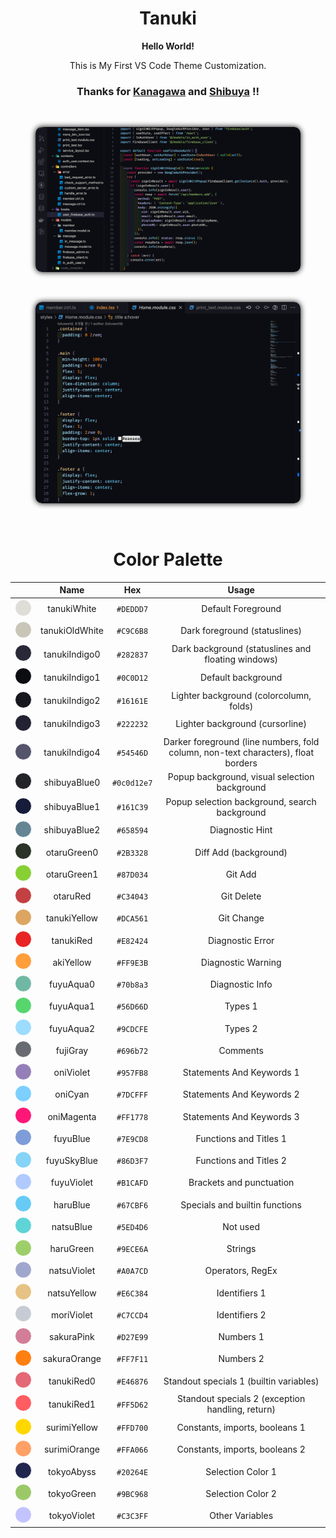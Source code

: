 <div align="center">

# Tanuki

**Hello World!**

This is My First VS Code Theme Customization.

### Thanks for **<a href="https://github.com/rebelot/kanagawa.nvim/" target="_blank" rel="noopener">Kanagawa</a>** and **<a href="https://github.com/jeroen-meijer/shibuya" target="_blank" rel="noopener">Shibuya</a>** !!

<br>

<figure>
<img src="./images/view.png" alg="tanuki view1" style="border-radius: 10px ;box-shadow:0px 0px 10px #000">
</figure>

<br>

<figure>
<img src="./images/view2.png" alg="tanuki view2" style="border-radius: 10px ;box-shadow:0px 0px 10px #000">
</figure>

<br>

# Color Palette

|                                                                                                                                           |      Name      |     Hex     |                                       Usage                                       |
| :---------------------------------------------------------------------------------------------------------------------------------------: | :------------: | :---------: | :-------------------------------------------------------------------------------: |
|  <div style="height: 25px; width: 25px; background-color: #DEDDD7; border-radius: 100%; display: inline-block; border: 1px solid #FFF" >  |  tanukiWhite   |  `#DEDDD7`  |                                Default Foreground                                 |
|  <div style="height: 25px; width: 25px; background-color: #C9C6B8; border-radius: 100%; display: inline-block; border: 1px solid #FFF" >  | tanukiOldWhite |  `#C9C6B8`  |                           Dark foreground (statuslines)                           |
|  <div style="height: 25px; width: 25px; background-color: #282837; border-radius: 100%; display: inline-block; border: 1px solid #FFF" >  | tanukiIndigo0  |  `#282837`  |                Dark background (statuslines and floating windows)                 |
|  <div style="height: 25px; width: 25px; background-color: #0C0D12; border-radius: 100%; display: inline-block; border: 1px solid #FFF" >  | tanukiIndigo1  |  `#0C0D12`  |                                Default background                                 |
|  <div style="height: 25px; width: 25px; background-color: #16161E; border-radius: 100%; display: inline-block; border: 1px solid #FFF" >  | tanukiIndigo2  |  `#16161E`  |                      Lighter background (colorcolumn, folds)                      |
|  <div style="height: 25px; width: 25px; background-color: #222232; border-radius: 100%; display: inline-block; border: 1px solid #FFF" >  | tanukiIndigo3  |  `#222232`  |                          Lighter background (cursorline)                          |
|  <div style="height: 25px; width: 25px; background-color: #54546D; border-radius: 100%; display: inline-block; border: 1px solid #FFF" >  | tanukiIndigo4  |  `#54546D`  | Darker foreground (line numbers, fold column, non-text characters), float borders |
| <div style="height: 25px; width: 25px; background-color: #0c0d12e7; border-radius: 100%; display: inline-block; border: 1px solid #FFF" > |  shibuyaBlue0  | `#0c0d12e7` |                   Popup background, visual selection background                   |
|  <div style="height: 25px; width: 25px; background-color: #161C39; border-radius: 100%; display: inline-block; border: 1px solid #FFF" >  |  shibuyaBlue1  |  `#161C39`  |                   Popup selection background, search background                   |
|  <div style="height: 25px; width: 25px; background-color: #658594; border-radius: 100%; display: inline-block; border: 1px solid #FFF" >  |  shibuyaBlue2  |  `#658594`  |                                  Diagnostic Hint                                  |
|  <div style="height: 25px; width: 25px; background-color: #2B3328; border-radius: 100%; display: inline-block; border: 1px solid #FFF" >  |  otaruGreen0   |  `#2B3328`  |                               Diff Add (background)                               |
|  <div style="height: 25px; width: 25px; background-color: #87D034; border-radius: 100%; display: inline-block; border: 1px solid #FFF" >  |  otaruGreen1   |  `#87D034`  |                                      Git Add                                      |
|  <div style="height: 25px; width: 25px; background-color: #C34043; border-radius: 100%; display: inline-block; border: 1px solid #FFF" >  |    otaruRed    |  `#C34043`  |                                    Git Delete                                     |
|  <div style="height: 25px; width: 25px; background-color: #DCA561; border-radius: 100%; display: inline-block; border: 1px solid #FFF" >  |  tanukiYellow  |  `#DCA561`  |                                    Git Change                                     |
|  <div style="height: 25px; width: 25px; background-color: #E82424; border-radius: 100%; display: inline-block; border: 1px solid #FFF" >  |   tanukiRed    |  `#E82424`  |                                 Diagnostic Error                                  |
|  <div style="height: 25px; width: 25px; background-color: #FF9E3B; border-radius: 100%; display: inline-block; border: 1px solid #FFF" >  |   akiYellow    |  `#FF9E3B`  |                                Diagnostic Warning                                 |
|  <div style="height: 25px; width: 25px; background-color: #70b8a3; border-radius: 100%; display: inline-block; border: 1px solid #FFF" >  |   fuyuAqua0    |  `#70b8a3`  |                                  Diagnostic Info                                  |
|  <div style="height: 25px; width: 25px; background-color: #56D66D; border-radius: 100%; display: inline-block; border: 1px solid #FFF" >  |   fuyuAqua1    |  `#56D66D`  |                                      Types 1                                      |
|  <div style="height: 25px; width: 25px; background-color: #9CDCFE; border-radius: 100%; display: inline-block; border: 1px solid #FFF" >  |   fuyuAqua2    |  `#9CDCFE`  |                                      Types 2                                      |
|  <div style="height: 25px; width: 25px; background-color: #696b72; border-radius: 100%; display: inline-block; border: 1px solid #FFF" >  |    fujiGray    |  `#696b72`  |                                     Comments                                      |
|  <div style="height: 25px; width: 25px; background-color: #957FB8; border-radius: 100%; display: inline-block; border: 1px solid #FFF" >  |   oniViolet    |  `#957FB8`  |                             Statements And Keywords 1                             |
|  <div style="height: 25px; width: 25px; background-color: #7DCFFF; border-radius: 100%; display: inline-block; border: 1px solid #FFF" >  |    oniCyan     |  `#7DCFFF`  |                             Statements And Keywords 2                             |
|  <div style="height: 25px; width: 25px; background-color: #FF1778; border-radius: 100%; display: inline-block; border: 1px solid #FFF" >  |   oniMagenta   |  `#FF1778`  |                             Statements And Keywords 3                             |
|  <div style="height: 25px; width: 25px; background-color: #7E9CD8; border-radius: 100%; display: inline-block; border: 1px solid #FFF" >  |    fuyuBlue    |  `#7E9CD8`  |                              Functions and Titles 1                               |
|  <div style="height: 25px; width: 25px; background-color: #86D3F7; border-radius: 100%; display: inline-block; border: 1px solid #FFF" >  |  fuyuSkyBlue   |  `#86D3F7`  |                              Functions and Titles 2                               |
|  <div style="height: 25px; width: 25px; background-color: #B1CAFD; border-radius: 100%; display: inline-block; border: 1px solid #FFF" >  |   fuyuViolet   |  `#B1CAFD`  |                             Brackets and punctuation                              |
|  <div style="height: 25px; width: 25px; background-color: #67CBF6; border-radius: 100%; display: inline-block; border: 1px solid #FFF" >  |    haruBlue    |  `#67CBF6`  |                          Specials and builtin functions                           |
|  <div style="height: 25px; width: 25px; background-color: #5ED4D6; border-radius: 100%; display: inline-block; border: 1px solid #FFF" >  |   natsuBlue    |  `#5ED4D6`  |                                     Not used                                      |
|  <div style="height: 25px; width: 25px; background-color: #9ECE6A; border-radius: 100%; display: inline-block; border: 1px solid #FFF" >  |   haruGreen    |  `#9ECE6A`  |                                      Strings                                      |
|  <div style="height: 25px; width: 25px; background-color: #A0A7CD; border-radius: 100%; display: inline-block; border: 1px solid #FFF" >  |  natsuViolet   |  `#A0A7CD`  |                                 Operators, RegEx                                  |
|  <div style="height: 25px; width: 25px; background-color: #E6C384; border-radius: 100%; display: inline-block; border: 1px solid #FFF" >  |  natsuYellow   |  `#E6C384`  |                                   Identifiers 1                                   |
|  <div style="height: 25px; width: 25px; background-color: #C7CCD4; border-radius: 100%; display: inline-block; border: 1px solid #FFF" >  |   moriViolet   |  `#C7CCD4`  |                                   Identifiers 2                                   |
|  <div style="height: 25px; width: 25px; background-color: #D27E99; border-radius: 100%; display: inline-block; border: 1px solid #FFF" >  |   sakuraPink   |  `#D27E99`  |                                     Numbers 1                                     |
|  <div style="height: 25px; width: 25px; background-color: #FF7F11; border-radius: 100%; display: inline-block; border: 1px solid #FFF" >  |  sakuraOrange  |  `#FF7F11`  |                                     Numbers 2                                     |
|  <div style="height: 25px; width: 25px; background-color: #E46876; border-radius: 100%; display: inline-block; border: 1px solid #FFF" >  |   tanukiRed0   |  `#E46876`  |                      Standout specials 1 (builtin variables)                      |
|  <div style="height: 25px; width: 25px; background-color: #FF5D62; border-radius: 100%; display: inline-block; border: 1px solid #FFF" >  |   tanukiRed1   |  `#FF5D62`  |                 Standout specials 2 (exception handling, return)                  |
|  <div style="height: 25px; width: 25px; background-color: #FFD700; border-radius: 100%; display: inline-block; border: 1px solid #FFF" >  |  surimiYellow  |  `#FFD700`  |                          Constants, imports, booleans 1                           |
|  <div style="height: 25px; width: 25px; background-color: #FFA066; border-radius: 100%; display: inline-block; border: 1px solid #FFF" >  |  surimiOrange  |  `#FFA066`  |                          Constants, imports, booleans 2                           |
|  <div style="height: 25px; width: 25px; background-color: #20264E; border-radius: 100%; display: inline-block; border: 1px solid #FFF" >  |   tokyoAbyss   |  `#20264E`  |                                 Selection Color 1                                 |
|  <div style="height: 25px; width: 25px; background-color: #9BC968; border-radius: 100%; display: inline-block; border: 1px solid #FFF" >  |   tokyoGreen   |  `#9BC968`  |                                 Selection Color 2                                 |
|  <div style="height: 25px; width: 25px; background-color: #C3C3FF; border-radius: 100%; display: inline-block; border: 1px solid #FFF" >  |  tokyoViolet   |  `#C3C3FF`  |                                  Other Variables                                  |

</div>
